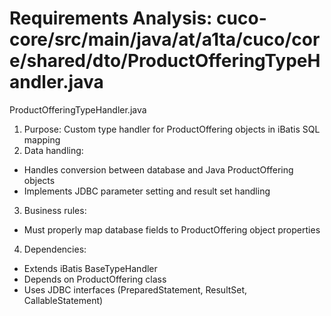 # Requirements Analysis: cuco-core/src/main/java/at/a1ta/cuco/core/shared/dto/ProductOfferingTypeHandler.java

ProductOfferingTypeHandler.java
1. Purpose: Custom type handler for ProductOffering objects in iBatis SQL mapping
2. Data handling:
- Handles conversion between database and Java ProductOffering objects
- Implements JDBC parameter setting and result set handling
3. Business rules:
- Must properly map database fields to ProductOffering object properties
4. Dependencies:
- Extends iBatis BaseTypeHandler
- Depends on ProductOffering class
- Uses JDBC interfaces (PreparedStatement, ResultSet, CallableStatement)